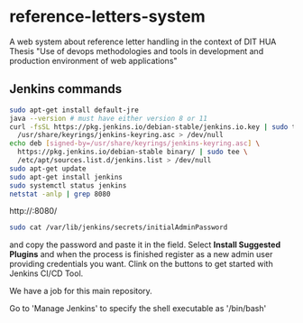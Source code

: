 # reference-letters-system
A web system about reference letter handling in the context of DIT HUA Thesis "Use of devops methodologies and tools in development and production environment of web applications"

## Jenkins commands
```bash
sudo apt-get install default-jre
java --version # must have either version 8 or 11
curl -fsSL https://pkg.jenkins.io/debian-stable/jenkins.io.key | sudo tee \
  /usr/share/keyrings/jenkins-keyring.asc > /dev/null
echo deb [signed-by=/usr/share/keyrings/jenkins-keyring.asc] \
  https://pkg.jenkins.io/debian-stable binary/ | sudo tee \
  /etc/apt/sources.list.d/jenkins.list > /dev/null
sudo apt-get update
sudo apt-get install jenkins
sudo systemctl status jenkins
netstat -anlp | grep 8080
```

http://<PUBLIC-IP>:8080/

```bash
sudo cat /var/lib/jenkins/secrets/initialAdminPassword
```
and copy the password and paste it in the field.
Select **Install Suggested Plugins** and when the process is finished register as a new admin user providing credentials you want. Clink on the buttons to get started with Jenkins CI/CD Tool.

We have a job for this main repository.

Go to 'Manage Jenkins' to specify the shell executable as '/bin/bash'